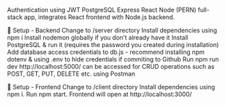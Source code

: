 Authentication using JWT
PostgreSQL Express React Node (PERN) full-stack app, integrates React frontend with Node.js backend.

💾 Setup - Backend
Change to /server directory
Install dependencies using npm i
Install nodemon globally if you don't already have it
Install PostgreSQL & run it (requires the password you created during installation)
Add database access credentials to db.js - recommend installing npm dotenv & using .env to hide credentials if commiting to Github
Run npm run dev
http://localhost:5000/ can be accessed for CRUD operations such as POST, GET, PUT, DELETE etc. using Postman

💾 Setup - Frontend
Change to /client directory
Install dependencies using npm i.
Run npm start. Frontend will open at http://localhost:3000/
